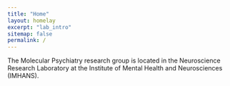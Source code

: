 ```yaml
---
title: "Home"
layout: homelay
excerpt: "lab_intro"
sitemap: false
permalink: /
---
```


The Molecular Psychiatry research group is located in the Neuroscience Research Laboratory at the Institute of Mental Health and Neurosciences (IMHANS).

